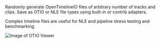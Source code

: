 Randomly generate OpenTimelineIO files of arbitrary number of tracks and clips.
Save as OTIO or NLE file types using built-in or contrib adapters.

Complex timeline files are useful for NLE and pipeline stress testing and benchmarking.

![Image of OTIO Viewer](https://https://github.com/IgorRidanovic/randomOTIO/RandomOTIO.png)
